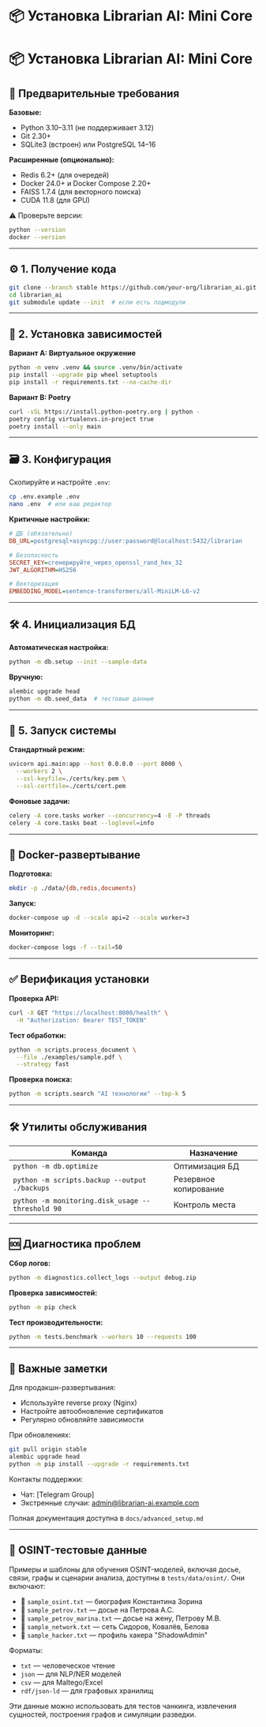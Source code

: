 # 📦 Установка Librarian AI: Mini Core

# 📦 Установка Librarian AI: Mini Core

## 🧩 Предварительные требования

**Базовые:**
- Python 3.10–3.11 (не поддерживает 3.12)
- Git 2.30+
- SQLite3 (встроен) или PostgreSQL 14–16

**Расширенные (опционально):**
- Redis 6.2+ (для очередей)
- Docker 24.0+ и Docker Compose 2.20+
- FAISS 1.7.4 (для векторного поиска)
- CUDA 11.8 (для GPU)

⚠️ Проверьте версии:
```bash
python --version
docker --version
```

---

## ⚙️ 1. Получение кода
```bash
git clone --branch stable https://github.com/your-org/librarian_ai.git
cd librarian_ai
git submodule update --init  # если есть подмодули
```

---

## 🐍 2. Установка зависимостей

**Вариант A: Виртуальное окружение**
```bash
python -m venv .venv && source .venv/bin/activate
pip install --upgrade pip wheel setuptools
pip install -r requirements.txt --no-cache-dir
```

**Вариант B: Poetry**
```bash
curl -sSL https://install.python-poetry.org | python -
poetry config virtualenvs.in-project true
poetry install --only main
```

---

## 🗃️ 3. Конфигурация
Скопируйте и настройте `.env`:
```bash
cp .env.example .env
nano .env  # или ваш редактор
```

**Критичные настройки:**
```ini
# ДБ (обязательно)
DB_URL=postgresql+asyncpg://user:password@localhost:5432/librarian

# Безопасность
SECRET_KEY=сгенерируйте_через_openssl_rand_hex_32
JWT_ALGORITHM=HS256

# Векторизация
EMBEDDING_MODEL=sentence-transformers/all-MiniLM-L6-v2
```

---

## 🛠️ 4. Инициализация БД

**Автоматическая настройка:**
```bash
python -m db.setup --init --sample-data
```

**Вручную:**
```bash
alembic upgrade head
python -m db.seed_data  # тестовые данные
```

---

## 🚀 5. Запуск системы

**Стандартный режим:**
```bash
uvicorn api.main:app --host 0.0.0.0 --port 8000 \
  --workers 2 \
  --ssl-keyfile=./certs/key.pem \
  --ssl-certfile=./certs/cert.pem
```

**Фоновые задачи:**
```bash
celery -A core.tasks worker --concurrency=4 -E -P threads
celery -A core.tasks beat --loglevel=info
```

---

## 🐳 Docker-развертывание

**Подготовка:**
```bash
mkdir -p ./data/{db,redis,documents}
```

**Запуск:**
```bash
docker-compose up -d --scale api=2 --scale worker=3
```

**Мониторинг:**
```bash
docker-compose logs -f --tail=50
```

---

## ✅ Верификация установки

**Проверка API:**
```bash
curl -X GET "https://localhost:8000/health" \
  -H "Authorization: Bearer TEST_TOKEN"
```

**Тест обработки:**
```bash
python -m scripts.process_document \
  --file ./examples/sample.pdf \
  --strategy fast
```

**Проверка поиска:**
```bash
python -m scripts.search "AI технологии" --top-k 5
```

---

## 🛠️ Утилиты обслуживания

| Команда | Назначение |
|--------|------------|
| `python -m db.optimize` | Оптимизация БД |
| `python -m scripts.backup --output ./backups` | Резервное копирование |
| `python -m monitoring.disk_usage --threshold 90` | Контроль места |

---

## 🆘 Диагностика проблем

**Сбор логов:**
```bash
python -m diagnostics.collect_logs --output debug.zip
```

**Проверка зависимостей:**
```bash
python -m pip check
```

**Тест производительности:**
```bash
python -m tests.benchmark --workers 10 --requests 100
```

---

## 📌 Важные заметки

Для продакшн-развертывания:
- Используйте reverse proxy (Nginx)
- Настройте автообновление сертификатов
- Регулярно обновляйте зависимости

При обновлениях:
```bash
git pull origin stable
alembic upgrade head
python -m pip install --upgrade -r requirements.txt
```

Контакты поддержки:
- Чат: [Telegram Group]
- Экстренные случаи: admin@librarian-ai.example.com

Полная документация доступна в `docs/advanced_setup.md`

---

## 🧪 OSINT-тестовые данные

Примеры и шаблоны для обучения OSINT-моделей, включая досье, связи, графы и сценарии анализа, доступны в `tests/data/osint/`. Они включают:

- 📄 `sample_osint.txt` — биография Константина Зорина
- 📄 `sample_petrov.txt` — досье на Петрова А.С.
- 📄 `sample_petrov_marina.txt` — досье на жену, Петрову М.В.
- 📄 `sample_network.txt` — сеть Сидоров, Ковалёв, Белова
- 📄 `sample_hacker.txt` — профиль хакера "ShadowAdmin"

Форматы:
- `txt` — человеческое чтение
- `json` — для NLP/NER моделей
- `csv` — для Maltego/Excel
- `rdf/json-ld` — для графовых хранилищ

Эти данные можно использовать для тестов чанкинга, извлечения сущностей, построения графов и симуляции разведки.
